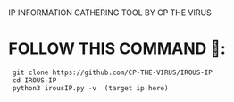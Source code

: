 #
  IP INFORMATION GATHERING TOOL
                  BY
                        CP THE VIRUS

# FOLLOW THIS COMMAND :

```
 git clone https://github.com/CP-THE-VIRUS/IROUS-IP
 cd IROUS-IP
 python3 irousIP.py -v  (target ip here)
```